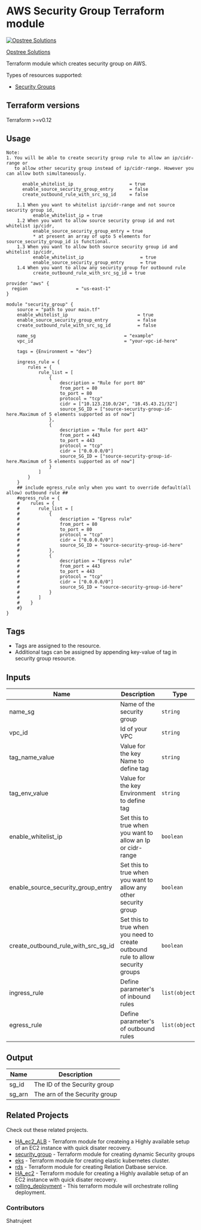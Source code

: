 AWS Security Group Terraform module
=====================================

[![Opstree Solutions][opstree_avatar]][opstree_homepage]

[Opstree Solutions][opstree_homepage] 

  [opstree_homepage]: https://opstree.github.io/
  [opstree_avatar]: https://img.cloudposse.com/150x150/https://github.com/opstree.png

Terraform module which creates security group on AWS.

Types of resources supported:

* [Security Groups](https://www.terraform.io/docs/providers/aws/r/security_group.html)

Terraform versions
------------------

Terraform >=v0.12

Usage
------
```hcl
Note:
1. You will be able to create security group rule to allow an ip/cidr-range or 
   to allow other security group instead of ip/cidr-range. However you can allow both simultaneously.

      enable_whitelist_ip                     = true    
      enable_source_security_group_entry      = false
      create_outbound_rule_with_src_sg_id     = false
    
    1.1 When you want to whitelist ip/cidr-range and not source security group id, 
          enable_whitelist_ip = true
    1.2 When you want to allow source security group id and not whitelist ip/cidr, 
          enable_source_security_group_entry = true
          * at present an array of upto 5 elements for source_security_group_id is functional.
    1.3 When you want to allow both source security group id and whitelist ip/cidr, 
          enable_whitelist_ip                     = true
          enable_source_security_group_entry      = true
    1.4 When you want to allow any security group for outbound rule
          create_outbound_rule_with_src_sg_id = true
```
```hcl
provider "aws" {
  region                  = "us-east-1"
}

module "security_group" {
    source = "path to your main.tf"
    enable_whitelist_ip                          = true
    enable_source_security_group_entry           = false
    create_outbound_rule_with_src_sg_id          = false

    name_sg                                 = "example"
    vpc_id                                  = "your-vpc-id-here" 

    tags = {Environment = "dev"}

    ingress_rule = {
        rules = {
            rule_list = [
                {
                    description = "Rule for port 80"
                    from_port = 80
                    to_port = 80
                    protocol = "tcp"
                    cidr = ["10.123.210.0/24", "18.45.43.21/32"]
                    source_SG_ID = ["source-security-group-id-here.Maximum of 5 elements supported as of now"]
                },
                { 
                    description = "Rule for port 443"
                    from_port = 443
                    to_port = 443
                    protocol = "tcp"
                    cidr = ["0.0.0.0/0"]
                    source_SG_ID = ["source-security-group-id-here.Maximum of 5 elements supported as of now"]
                }
            ]
        }
    }
    ## include egress_rule only when you want to override default(all allow) outbound rule ##
    #egress_rule = {
    #    rules = {
    #       rule_list = [
    #           {
    #               description = "Egress rule"
    #               from_port = 80
    #               to_port = 80
    #               protocol = "tcp"
    #               cidr = ["0.0.0.0/0"]
    #               source_SG_ID = "source-security-group-id-here"
    #           },
    #           {
    #               description = "Egress rule"
    #               from_port = 443
    #               to_port = 443
    #               protocol = "tcp"
    #               cidr = ["0.0.0.0/0"]
    #               source_SG_ID = "source-security-group-id-here"
    #           }
    #       ]
    #    }
    #}
}
```
Tags
----
* Tags are assigned to the resource.
* Additional tags can be assigned by appending key-value of tag in security group resource.

Inputs
------
| Name | Description | Type | Default | Required |
|------|-------------|------|---------|:--------:|
| name_sg | Name of the security group | `string` | `" "` | yes |
| vpc_id | Id of your VPC  | `string` | `" "` | yes |
| tag_name_value | Value for the key Name to define tag | `string` | `" "` | yes |
| tag_env_value | Value for the key Environment to define tag | `string` | `" "` | yes |
| enable_whitelist_ip | Set this to true when you want to allow an Ip or cidr-range | `boolean` | `"true"` | no |
| enable_source_security_group_entry | Set this to true when you want to allow any other security group | `boolean` | `"false"` | no |
| create_outbound_rule_with_src_sg_id | Set this to true when you need to create outbound rule to allow security groups | `boolean` | `"false"` | no |
| ingress_rule | Define parameter's of inbound rules | `list(object)` | `" "` | no |
| egress_rule | Define parameter's of outbound rules | `list(object)` | `"Allow all"` | no |

Output
------
| Name | Description |
|------|-------------|
| sg_id | The ID of the Security group |
| sg_arn | The arn of the Security group |

## Related Projects

Check out these related projects.

- [HA_ec2_ALB](https://gitlab.com/ot-aws/terrafrom_v0.12.21/network_skeleton) -  Terraform module for createing a Highly available setup of an EC2 instance with quick disater recovery.
- [security_group](https://gitlab.com/ot-aws/terrafrom_v0.12.21/security_group) - Terraform module for creating dynamic Security groups
- [eks](https://gitlab.com/ot-aws/terrafrom_v0.12.21/eks) - Terraform module for creating elastic kubernetes cluster.
- [rds](https://gitlab.com/ot-aws/terrafrom_v0.12.21/rds) - Terraform module for creating Relation Datbase service.
- [HA_ec2](https://gitlab.com/ot-aws/terrafrom_v0.12.21/ha_ec2.git) - Terraform module for creating a Highly available setup of an EC2 instance with quick disater recovery.
- [rolling_deployment](https://gitlab.com/ot-aws/terrafrom_v0.12.21/rolling_deployment.git) - This terraform module will orchestrate rolling deployment.

### Contributors
Shatrujeet
